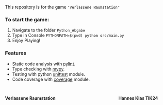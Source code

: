 This repository is for the game `"Verlassene Raumstation"`

### To start the game:
1. Navigate to the folder `Python_Abgabe`
2. Type in Console `PYTHONPATH=$(pwd) python src/main.py`
3. Enjoy Playing!

### Features
- Static code analysis with [pylint](https://www.pylint.org/).
- Type checking with [mypy](https://www.mypy-lang.org/).
- Testing with python [unittest](https://docs.python.org/3/library/unittest.html) module.
- Code coverage with [coverage](https://pypi.org/project/coverage/) module.

<br>
<div style="display: flex; justify-content: space-between;">
  <p><strong>Verlassene Raumstation</strong></p>
  <p><strong>Hannes Klas TIK24</strong></p>
</div>



